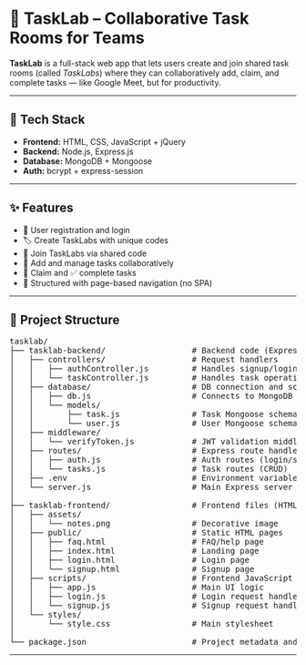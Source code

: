 # 🧪 TaskLab – Collaborative Task Rooms for Teams

**TaskLab** is a full-stack web app that lets users create and join shared task rooms (called *TaskLabs*) where they can collaboratively add, claim, and complete tasks — like Google Meet, but for productivity.

---

## 🔧 Tech Stack

- **Frontend:** HTML, CSS, JavaScript + jQuery
- **Backend:** Node.js, Express.js
- **Database:** MongoDB + Mongoose
- **Auth:** bcrypt + express-session

---

## ✨ Features

- 🔐 User registration and login
- 🏷️ Create TaskLabs with unique codes
- 🚪 Join TaskLabs via shared code
- 📝 Add and manage tasks collaboratively
- 🙋 Claim and ✅ complete tasks
- 🧱 Structured with page-based navigation (no SPA)

---

## 📁 Project Structure
<pre>
tasklab/
├── tasklab-backend/                  # Backend code (Express + MongoDB)
│   ├── controllers/                  # Request handlers
│   │   ├── authController.js         # Handles signup/login logic
│   │   └── taskController.js         # Handles task operations
│   ├── database/                     # DB connection and schemas
│   │   ├── db.js                     # Connects to MongoDB
│   │   └── models/
│   │       ├── task.js               # Task Mongoose schema
│   │       └── user.js               # User Mongoose schema
│   ├── middleware/
│   │   └── verifyToken.js            # JWT validation middleware
│   ├── routes/                       # Express route handlers
│   │   ├── auth.js                   # Auth routes (login/signup)
│   │   └── tasks.js                  # Task routes (CRUD)
│   ├── .env                          # Environment variables (DB URI, JWT secret)
│   └── server.js                     # Main Express server file
│
├── tasklab-frontend/                 # Frontend files (HTML/CSS/JS)
│   ├── assets/
│   │   └── notes.png                 # Decorative image
│   ├── public/                       # Static HTML pages
│   │   ├── faq.html                  # FAQ/help page
│   │   ├── index.html                # Landing page
│   │   ├── login.html                # Login page
│   │   └── signup.html               # Signup page
│   ├── scripts/                      # Frontend JavaScript logic
│   │   ├── app.js                    # Main UI logic
│   │   ├── login.js                  # Login request handler
│   │   └── signup.js                 # Signup request handler
│   └── styles/
│       └── style.css                 # Main stylesheet
│
└── package.json                      # Project metadata and dependencies
</pre>

---
